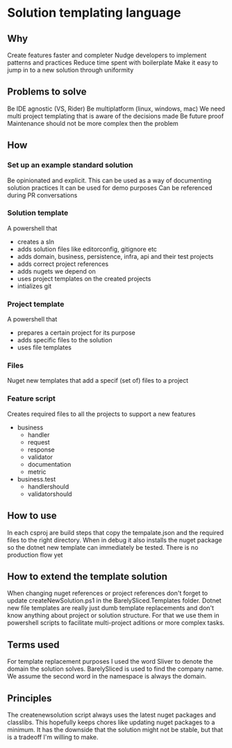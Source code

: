 # Solution templating language
## Why
Create features faster and completer
Nudge developers to implement patterns and practices
Reduce time spent with boilerplate
Make it easy to jump in to a new solution through uniformity

## Problems to solve
Be IDE agnostic (VS, Rider)
Be multiplatform (linux, windows, mac)
We need multi project templating that is aware of the decisions made
Be future proof
Maintenance should not be more complex then the problem

## How
### Set up an example standard solution
Be opinionated and explicit.
This can be used as a way of documenting solution practices
It can be used for demo purposes
Can be referenced during PR conversations

### Solution template
A powershell that
  - creates a sln
  - adds solution files like editorconfig, gitignore etc
  - adds domain, business, persistence, infra, api and their test projects
  - adds correct project references
  - adds nugets we depend on
  - uses project templates on the created projects
  - intializes git

### Project template
A powershell that
  - prepares a certain project for its purpose
  - adds specific files to the solution
  - uses file templates

### Files
Nuget new templates that add a specif (set of) files to a project

### Feature script
Creates required files to all the projects to support a new features
  - business
    - handler
	- request
	- response
	- validator
	- documentation
	- metric
  - business.test
    - handlershould
	- validatorshould

## How to use
In each csproj are build steps that copy the tempalate.json and the required files to the right directory.
When in debug it also installs the nuget package so the dotnet new template can immediately be tested.
There is no production flow yet

## How to extend the template solution
When changing nuget references or project references don't forget to update createNewSolution.ps1 in the BarelySliced.Templates folder.
Dotnet new file templates are really just dumb template replacements and don't know anything about project or solution structure.
For that we use them in powershell scripts to facilitate multi-project aditions or more complex tasks.

## Terms used
For template replacement purposes I used the word Sliver to denote the domain the solution solves.
BarelySliced is used to find the company name.
We assume the second word in the namespace is always the domain.

## Principles
The createnewsolution script always uses the latest nuget packages and classlibs.
This hopefully keeps chores like updating nuget packages to a minimum.
It has the downside that the solution might not be stable, but that is a tradeoff I'm willing to make.